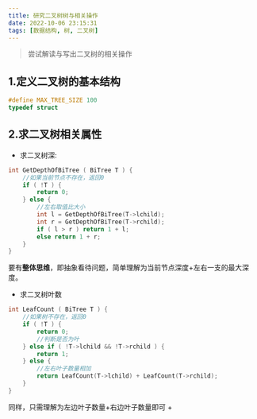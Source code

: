 ```yaml
---
title: 研究二叉树树与相关操作
date: 2022-10-06 23:15:31
tags: [数据结构, 树, 二叉树]
---
```

>尝试解读与写出二叉树的相关操作
<!-- more -->
1.定义二叉树的基本结构
-
```C
#define MAX_TREE_SIZE 100
typedef struct 
```
2.求二叉树相关属性
-
+ 求二叉树深:
````C
int GetDepthOfBiTree ( BiTree T ) {
    //如果当前节点不存在，返回0
    if ( !T ) {
        return 0;
    } else {
        //左右取值比大小
        int l = GetDepthOfBiTree(T->lchild);
        int r = GetDepthOfBiTree(T->rchild);
        if ( l > r ) return 1 + l;
        else return 1 + r; 
    }
}
````
要有**整体思维**，即抽象看待问题，简单理解为当前节点深度+左右一支的最大深度。
+ 求二叉树叶数
````C
int LeafCount ( BiTree T ) {
    //如果树不存在，返回0
    if ( !T ) {
        return 0;
        //判断是否为叶
    } else if ( !T->lchild && !T->rchild ) {
        return 1;
    } else {
        //左右叶子数量相加
        return LeafCount(T->lchild) + LeafCount(T->rchild);
    }
}
````
同样，只需理解为左边叶子数量+右边叶子数量即可
+ 

